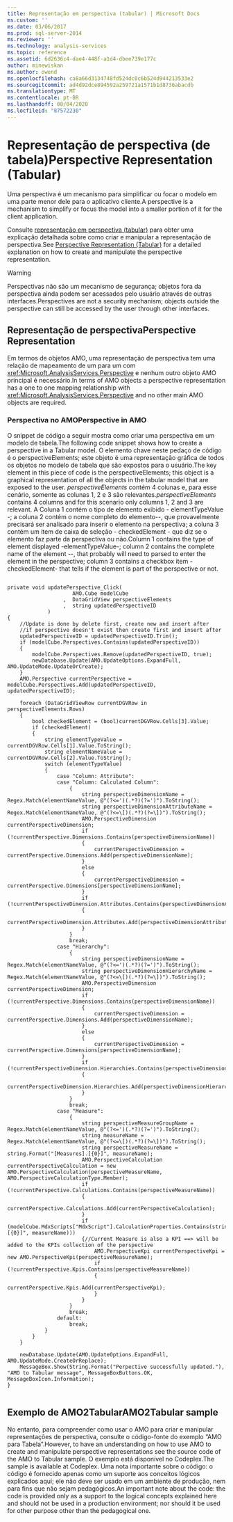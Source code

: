 ```yaml
---
title: Representação em perspectiva (tabular) | Microsoft Docs
ms.custom: ''
ms.date: 03/06/2017
ms.prod: sql-server-2014
ms.reviewer: ''
ms.technology: analysis-services
ms.topic: reference
ms.assetid: 6d2636c4-dae4-448f-a1d4-dbee739e177c
author: minewiskan
ms.author: owend
ms.openlocfilehash: ca8a66d3134748fd524dc0c6b524d944213533e2
ms.sourcegitcommit: ad4d92dce894592a259721a1571b1d8736abacdb
ms.translationtype: MT
ms.contentlocale: pt-BR
ms.lasthandoff: 08/04/2020
ms.locfileid: "87572230"
---
```

# <a name="perspective-representation-tabular"></a><span data-ttu-id="d5cc2-102">Representação de perspectiva (de tabela)</span><span class="sxs-lookup"><span data-stu-id="d5cc2-102">Perspective Representation (Tabular)</span></span>
  <span data-ttu-id="d5cc2-103">Uma perspectiva é um mecanismo para simplificar ou focar o modelo em uma parte menor dele para o aplicativo cliente.</span><span class="sxs-lookup"><span data-stu-id="d5cc2-103">A perspective is a mechanism to simplify or focus the model into a smaller portion of it for the client application.</span></span>  
  
 <span data-ttu-id="d5cc2-104">Consulte [representação em perspectiva (tabular)](perspective-representation-tabular.md) para obter uma explicação detalhada sobre como criar e manipular a representação de perspectiva.</span><span class="sxs-lookup"><span data-stu-id="d5cc2-104">See [Perspective Representation (Tabular)](perspective-representation-tabular.md) for a detailed explanation on how to create and manipulate the perspective representation.</span></span>  
  
> [!WARNING]  
>  <span data-ttu-id="d5cc2-105">Perspectivas não são um mecanismo de segurança; objetos fora da perspectiva ainda podem ser acessados pelo usuário através de outras interfaces.</span><span class="sxs-lookup"><span data-stu-id="d5cc2-105">Perspectives are not a security mechanism; objects outside the perspective can still be accessed by the user through other interfaces.</span></span>  
  
## <a name="perspective-representation"></a><span data-ttu-id="d5cc2-106">Representação de perspectiva</span><span class="sxs-lookup"><span data-stu-id="d5cc2-106">Perspective Representation</span></span>  
 <span data-ttu-id="d5cc2-107">Em termos de objetos AMO, uma representação de perspectiva tem uma relação de mapeamento de um para um com <xref:Microsoft.AnalysisServices.Perspective> e nenhum outro objeto AMO principal é necessário.</span><span class="sxs-lookup"><span data-stu-id="d5cc2-107">In terms of AMO objects a perspective representation has a one to one mapping relationship with <xref:Microsoft.AnalysisServices.Perspective> and no other main AMO objects are required.</span></span>  
  
### <a name="perspective-in-amo"></a><span data-ttu-id="d5cc2-108">Perspectiva no AMO</span><span class="sxs-lookup"><span data-stu-id="d5cc2-108">Perspective in AMO</span></span>  
 <span data-ttu-id="d5cc2-109">O snippet de código a seguir mostra como criar uma perspectiva em um modelo de tabela.</span><span class="sxs-lookup"><span data-stu-id="d5cc2-109">The following code snippet shows how to create a perspective in a Tabular model.</span></span> <span data-ttu-id="d5cc2-110">O elemento chave neste pedaço de código é o perspectiveElements; este objeto é uma representação gráfica de todos os objetos no modelo de tabela que são expostos para o usuário.</span><span class="sxs-lookup"><span data-stu-id="d5cc2-110">The key element in this piece of code is the perspectiveElements; this object is a graphical representation of all the objects in the tabular model that are exposed to the user.</span></span> <span data-ttu-id="d5cc2-111">*perspectiveElements* contém 4 colunas e, para esse cenário, somente as colunas 1, 2 e 3 são relevantes.</span><span class="sxs-lookup"><span data-stu-id="d5cc2-111">*perspectiveElements* contains 4 columns and for this scenario only columns 1, 2 and 3 are relevant.</span></span> <span data-ttu-id="d5cc2-112">A Coluna 1 contém o tipo de elemento exibido - elementTypeValue -; a coluna 2 contém o nome completo do elemento--, que provavelmente precisará ser analisado para inserir o elemento na perspectiva; a coluna 3 contém um item de caixa de seleção - checkedElement - que diz se o elemento faz parte da perspectiva ou não.</span><span class="sxs-lookup"><span data-stu-id="d5cc2-112">Column 1 contains the type of element displayed -elementTypeValue-; column 2 contains the complete name of the element --, that probably will need to parsed to enter the element in the perspective; column 3 contains a checkbox item -checkedElement- that tells if the element is part of the perspective or not.</span></span>  
  
```  
  
private void updatePerspective_Click(  
                     AMO.Cube modelCube  
                  ,  DataGridView perspectiveElements  
                  ,  string updatedPerspectiveID  
             )  
{  
    //Update is done by delete first, create new and insert after  
    //if perspective doesn't exist then create first and insert after  
    updatedPerspectiveID = updatedPerspectiveID.Trim();  
    if (modelCube.Perspectives.Contains(updatedPerspectiveID))  
    {  
        modelCube.Perspectives.Remove(updatedPerspectiveID, true);  
        newDatabase.Update(AMO.UpdateOptions.ExpandFull, AMO.UpdateMode.UpdateOrCreate);  
    }  
    AMO.Perspective currentPerspective = modelCube.Perspectives.Add(updatedPerspectiveID, updatedPerspectiveID);  
  
    foreach (DataGridViewRow currentDGVRow in perspectiveElements.Rows)  
    {  
        bool checkedElement = (bool)currentDGVRow.Cells[3].Value;  
        if (checkedElement)  
        {  
            string elementTypeValue = currentDGVRow.Cells[1].Value.ToString();  
            string elementNameValue = currentDGVRow.Cells[2].Value.ToString();  
            switch (elementTypeValue)  
            {  
                case "Column: Attribute":  
                case "Column: Calculated Column":  
                    {  
                        string perspectiveDimensionName = Regex.Match(elementNameValue, @"(?<=')(.*?)(?=')").ToString();  
                        string perspectiveDimensionAttributeName = Regex.Match(elementNameValue, @"(?<=\[)(.*?)(?=\])").ToString();  
                        AMO.PerspectiveDimension currentPerspectiveDimension;  
                        if (!currentPerspective.Dimensions.Contains(perspectiveDimensionName))  
                        {  
                            currentPerspectiveDimension = currentPerspective.Dimensions.Add(perspectiveDimensionName);  
                        }  
                        else  
                        {  
                            currentPerspectiveDimension = currentPerspective.Dimensions[perspectiveDimensionName];  
                        }  
                        if (!currentPerspectiveDimension.Attributes.Contains(perspectiveDimensionAttributeName))  
                        {  
                            currentPerspectiveDimension.Attributes.Add(perspectiveDimensionAttributeName);  
                        }  
                    }  
                    break;  
                case "Hierarchy":  
                    {  
                        string perspectiveDimensionName = Regex.Match(elementNameValue, @"(?<=')(.*?)(?=')").ToString();  
                        string perspectiveDimensionHierarchyName = Regex.Match(elementNameValue, @"(?<=\[)(.*?)(?=\])").ToString();  
                        AMO.PerspectiveDimension currentPerspectiveDimension;  
                        if (!currentPerspective.Dimensions.Contains(perspectiveDimensionName))  
                        {  
                            currentPerspectiveDimension = currentPerspective.Dimensions.Add(perspectiveDimensionName);  
                        }  
                        else  
                        {  
                            currentPerspectiveDimension = currentPerspective.Dimensions[perspectiveDimensionName];  
                        }  
                        if (!currentPerspectiveDimension.Hierarchies.Contains(perspectiveDimensionHierarchyName))  
                        {  
                            currentPerspectiveDimension.Hierarchies.Add(perspectiveDimensionHierarchyName);  
                        }  
                    }  
                    break;  
                case "Measure":  
                    {  
                        string perspectiveMeasureGroupName = Regex.Match(elementNameValue, @"(?<=')(.*?)(?=')").ToString();  
                        string measureName = Regex.Match(elementNameValue, @"(?<=\[)(.*?)(?=\])").ToString();  
                        string perspectiveMeasureName = string.Format("[Measures].[{0}]", measureName);  
                        AMO.PerspectiveCalculation currentPerspectiveCalculation = new AMO.PerspectiveCalculation(perspectiveMeasureName, AMO.PerspectiveCalculationType.Member);  
                        if (!currentPerspective.Calculations.Contains(perspectiveMeasureName))  
                        {  
                            currentPerspective.Calculations.Add(currentPerspectiveCalculation);  
                        }  
                        if (modelCube.MdxScripts["MdxScript"].CalculationProperties.Contains(string.Format("KPIs.[{0}]", measureName)))  
                        {//Current Measure is also a KPI ==> will be added to the KPIs collection of the perspective  
                            AMO.PerspectiveKpi currentPerspectiveKpi = new AMO.PerspectiveKpi(perspectiveMeasureName);  
                            if (!currentPerspective.Kpis.Contains(perspectiveMeasureName))  
                            {  
                                currentPerspective.Kpis.Add(currentPerspectiveKpi);  
                            }  
                        }  
                    }  
                    break;  
                default:  
                    break;  
            }  
        }  
    }  
  
    newDatabase.Update(AMO.UpdateOptions.ExpandFull, AMO.UpdateMode.CreateOrReplace);  
    MessageBox.Show(String.Format("Perpective successfully updated."), "AMO to Tabular message", MessageBoxButtons.OK, MessageBoxIcon.Information);  
}  
  
```  
  
## <a name="amo2tabular-sample"></a><span data-ttu-id="d5cc2-113">Exemplo de AMO2Tabular</span><span class="sxs-lookup"><span data-stu-id="d5cc2-113">AMO2Tabular sample</span></span>  
 <span data-ttu-id="d5cc2-114">No entanto, para compreender como usar o AMO para criar e manipular representações de perspectiva, consulte o código-fonte do exemplo “AMO para Tabela”.</span><span class="sxs-lookup"><span data-stu-id="d5cc2-114">However, to have an understanding on how to use AMO to create and manipulate perspective representations see the source code of the AMO to Tabular sample.</span></span> <span data-ttu-id="d5cc2-115">O exemplo está disponível no Codeplex.</span><span class="sxs-lookup"><span data-stu-id="d5cc2-115">The sample is available at Codeplex.</span></span> <span data-ttu-id="d5cc2-116">Uma nota importante sobre o código: o código é fornecido apenas como um suporte aos conceitos lógicos explicados aqui; ele não deve ser usado em um ambiente de produção, nem para fins que não sejam pedagógicos.</span><span class="sxs-lookup"><span data-stu-id="d5cc2-116">An important note about the code: the code is provided only as a support to the logical concepts explained here and should not be used in a production environment; nor should it be used for other purpose other than the pedagogical one.</span></span>  
  
  
